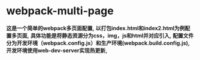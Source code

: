 # webpack-multi-page
**这是一个简单的webpack多页面配置,**
**以打包index.html和index2.html为例配置多页面,**
**具体功能是将静态资源分为css，img，js和html并对应引入,**
**配置文件分为开发环境（webpack.config.js）和生产环境(webpack.build.config.js),**
**开发环境使用web-dev-server实现热更新,**
